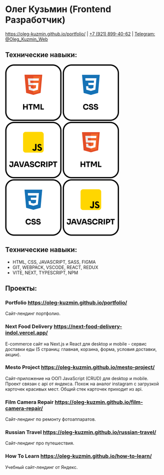 # Олег Кузьмин (Frontend Разработчик)

<a href="https://oleg-kuzmin.github.io/portfolio/">https://oleg-kuzmin.github.io/portfolio/</a>
<span>|</span>
<a href="tel:+79218994062">+7 (921) 899-40-62</a>
<span>|</span>
<a href="https://t.me/Oleg_Kuzmin_Web">Telegram: @Oleg_Kuzmin_Web</a>

## Технические навыки:

<img src='./images/1.svg' alt="Логотип html" />
<img src='./images/2.svg' alt="Логотип html" />
<img src='./images/3.svg' alt="Логотип html" />
<img src='./images/1.svg' alt="Логотип html" />
<img src='./images/2.svg' alt="Логотип html" />
<img src='./images/3.svg' alt="Логотип html" />

## Технические навыки:

- HTML, CSS, JAVASCRIPT, SASS, FIGMA
- GIT, WEBPACK, VSCODE, REACT, REDUX
- VITE, NEXT, TYPESCRIPT, NPM

## Проекты:

### Portfolio https://oleg-kuzmin.github.io/portfolio/

Сайт-лендинг портфолио.

### Next Food Delivery https://next-food-delivery-indol.vercel.app/

E-commerce сайт на Next.js и React для desktop и mobile - сервис доставки еды (5 страниц: главная, корзина, форма, условия доставки, акции).

### Mesto Project https://oleg-kuzmin.github.io/mesto-project/

Сайт-приложение на ООП JavaScript (CRUD) для desktop и mobile. Проект связан с api от яндекса. Похож на аналог instagram с загрузкой карточек красивых мест. Общий стек карточек приходит из api.

### Film Camera Repair https://oleg-kuzmin.github.io/film-camera-repair/

Сайт-лендинг по ремонту фотоаппаратов.

### Russian Travel https://oleg-kuzmin.github.io/russian-travel/

Сайт-лендинг про путешествия.

### How To Learn https://oleg-kuzmin.github.io/how-to-learn/

Учебный сайт-лендинг от Яндекс.
